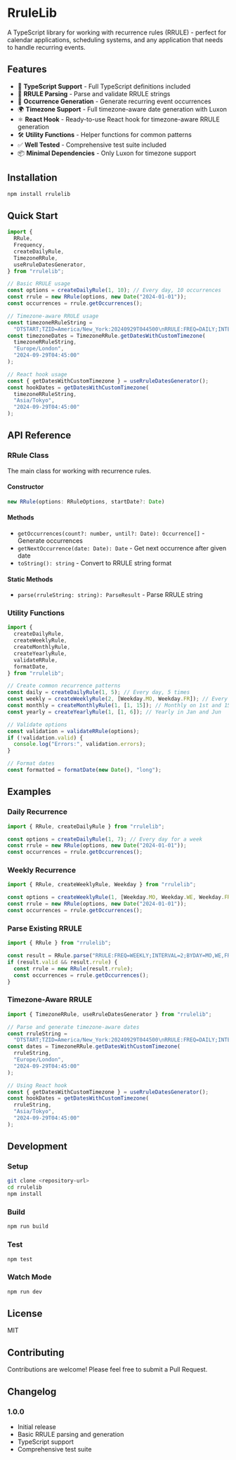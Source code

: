 # RruleLib

A TypeScript library for working with recurrence rules (RRULE) - perfect for calendar applications, scheduling systems, and any application that needs to handle recurring events.

## Features

- 🚀 **TypeScript Support** - Full TypeScript definitions included
- 📅 **RRULE Parsing** - Parse and validate RRULE strings
- 🔄 **Occurrence Generation** - Generate recurring event occurrences
- 🌍 **Timezone Support** - Full timezone-aware date generation with Luxon
- ⚛️ **React Hook** - Ready-to-use React hook for timezone-aware RRULE generation
- 🛠️ **Utility Functions** - Helper functions for common patterns
- ✅ **Well Tested** - Comprehensive test suite included
- 📦 **Minimal Dependencies** - Only Luxon for timezone support

## Installation

```bash
npm install rrulelib
```

## Quick Start

```typescript
import {
  RRule,
  Frequency,
  createDailyRule,
  TimezoneRRule,
  useRruleDatesGenerator,
} from "rrulelib";

// Basic RRULE usage
const options = createDailyRule(1, 10); // Every day, 10 occurrences
const rrule = new RRule(options, new Date("2024-01-01"));
const occurrences = rrule.getOccurrences();

// Timezone-aware RRULE usage
const timezoneRRuleString =
  "DTSTART;TZID=America/New_York:20240929T044500\nRRULE:FREQ=DAILY;INTERVAL=1;COUNT=3";
const timezoneDates = TimezoneRRule.getDatesWithCustomTimezone(
  timezoneRRuleString,
  "Europe/London",
  "2024-09-29T04:45:00"
);

// React hook usage
const { getDatesWithCustomTimezone } = useRruleDatesGenerator();
const hookDates = getDatesWithCustomTimezone(
  timezoneRRuleString,
  "Asia/Tokyo",
  "2024-09-29T04:45:00"
);
```

## API Reference

### RRule Class

The main class for working with recurrence rules.

#### Constructor

```typescript
new RRule(options: RRuleOptions, startDate?: Date)
```

#### Methods

- `getOccurrences(count?: number, until?: Date): Occurrence[]` - Generate occurrences
- `getNextOccurrence(date: Date): Date` - Get next occurrence after given date
- `toString(): string` - Convert to RRULE string format

#### Static Methods

- `parse(rruleString: string): ParseResult` - Parse RRULE string

### Utility Functions

```typescript
import {
  createDailyRule,
  createWeeklyRule,
  createMonthlyRule,
  createYearlyRule,
  validateRRule,
  formatDate,
} from "rrulelib";

// Create common recurrence patterns
const daily = createDailyRule(1, 5); // Every day, 5 times
const weekly = createWeeklyRule(2, [Weekday.MO, Weekday.FR]); // Every 2 weeks on Mon/Fri
const monthly = createMonthlyRule(1, [1, 15]); // Monthly on 1st and 15th
const yearly = createYearlyRule(1, [1, 6]); // Yearly in Jan and Jun

// Validate options
const validation = validateRRule(options);
if (!validation.valid) {
  console.log("Errors:", validation.errors);
}

// Format dates
const formatted = formatDate(new Date(), "long");
```

## Examples

### Daily Recurrence

```typescript
import { RRule, createDailyRule } from "rrulelib";

const options = createDailyRule(1, 7); // Every day for a week
const rrule = new RRule(options, new Date("2024-01-01"));
const occurrences = rrule.getOccurrences();
```

### Weekly Recurrence

```typescript
import { RRule, createWeeklyRule, Weekday } from "rrulelib";

const options = createWeeklyRule(1, [Weekday.MO, Weekday.WE, Weekday.FR]);
const rrule = new RRule(options, new Date("2024-01-01"));
const occurrences = rrule.getOccurrences();
```

### Parse Existing RRULE

```typescript
import { RRule } from "rrulelib";

const result = RRule.parse("RRULE:FREQ=WEEKLY;INTERVAL=2;BYDAY=MO,WE,FR");
if (result.valid && result.rrule) {
  const rrule = new RRule(result.rrule);
  const occurrences = rrule.getOccurrences();
}
```

### Timezone-Aware RRULE

```typescript
import { TimezoneRRule, useRruleDatesGenerator } from "rrulelib";

// Parse and generate timezone-aware dates
const rruleString =
  "DTSTART;TZID=America/New_York:20240929T044500\nRRULE:FREQ=DAILY;INTERVAL=1;COUNT=3";
const dates = TimezoneRRule.getDatesWithCustomTimezone(
  rruleString,
  "Europe/London",
  "2024-09-29T04:45:00"
);

// Using React hook
const { getDatesWithCustomTimezone } = useRruleDatesGenerator();
const hookDates = getDatesWithCustomTimezone(
  rruleString,
  "Asia/Tokyo",
  "2024-09-29T04:45:00"
);
```

## Development

### Setup

```bash
git clone <repository-url>
cd rrulelib
npm install
```

### Build

```bash
npm run build
```

### Test

```bash
npm test
```

### Watch Mode

```bash
npm run dev
```

## License

MIT

## Contributing

Contributions are welcome! Please feel free to submit a Pull Request.

## Changelog

### 1.0.0

- Initial release
- Basic RRULE parsing and generation
- TypeScript support
- Comprehensive test suite
